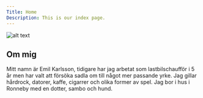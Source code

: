 ```yaml
---
Title: Home 
Description: This is our index page.
---
```


<link href="https://fonts.googleapis.com/css2?family=Poor+Story&display=swap" rel="stylesheet">
    
<div class="mepic"> <img  src="%base_url%/image/mepic.jpg?q=50" alt="alt text" title="Title" />
</div>
<div class="me-text">
<h2>Om mig</h2>
Mitt namn är Emil Karlsson, tidigare har jag arbetat som lastbilschaufför i 5 år men har 
valt att försöka sadla om till något mer passande yrke. 
Jag gillar hårdrock, datorer, kaffe, cigarrer och olika former av spel. 
Jag bor i hus i Ronneby med en dotter, sambo och hund.
</div>

<!-- "Förbättra din portfölj med designprinciper"

Jag valde att fokusera på färg, typografi, balans och linjer. På min sida har jag under hela kursen varit noga med att ofta uppdatera poch förbättra färgschemat med stöd att färghjulet. Sidan innehåller inte alls några färger som jag typiskt väljer, men jag har passat på att stretcha confortzone-gränsen med mitt färgval. Bilder använder olika css-filter för att kunna matcha färgen både i darkmode och det vanliga temat med allt från att få ett mörkare lager över sig i darkmode till hue-filter för att matcha bildernas färger med det alternativa mörka/ljusa temat. <br>
Efter min analys som jag gjort över 3 olika personsidor så insåg jag snabbt att jag hade stora, och ganska enkla, områden att förbättra på min typografi. Jag tittade i https://typographyhandbook.com/#vertical-spacing och använde mig av tipsen för att förbättra min vertikala rytm och typografi avsvärt. Innan hade nästan alla sidor olika spacings och hackiga avstånd mellan olika element. Jag lyckades dock åtgärda en del av dessa problem utan större hinder. Denna sida gjorde jag när vi läste designkursen i kvartal 4 - 2022 och jag har helt klart hunnit lära mig nya saker sedan dess. Många av dem css-val jag tidigare har gjort var klumpiga, onödiga och tog lätt sönder saker i någon annan ände som om jag skulle börjat om från början idag så har jag kunnat lösa samma design på ett mycket mer praktiskt sätt. Det är såklart bland det roligaste med lärandeprocessen. <br>
Sidan saknade ofta någon form av genomtänkt balans. Främst på sidorna som kombinerade bilder och text, men även i gridsen hade jag gjort lite ologiska val som gav upplevelsen att vissa delar var förskjutna eller helt enkelt ojämnt balanserade. Ett exempel kan vara min startsida med personbild som blir mindre och mindre bekväm för ögen ju mindre skärm man är på. Bilden ser inkastad ut på mindre skärmar helt enkelt och bidrar inte till en balanserad känsla. Jag har under uppbyggdnaden av sidan använt linjer och inramningar för att dela upp innehåll på ett tydligt sätt. När jag gjorde min personside-rapport fattade jag dock tycke för den vertikala rytmen som användes på Adeles sida för att fördela och spacea ut innehåll på ett, trots utan linjer, tydligt och uppdelat men ändå mjukt sätt. Jag har därefter tagit bort lite linjer som kändes överflödiga och använt en bättre vertikal rytm för att fördela innehållet. <br>
Fördelen, men även nackdelen, i detta fall där jag kommer tillbaka till en gammal uppgift så är det såklart lätt att känna att jag skulle kunna förbättra alltihop om jag hade tid. Men tiden är knapp och jag har valt att lösa dem förbättringar som känts lättillgängliga men även viktiga. -->